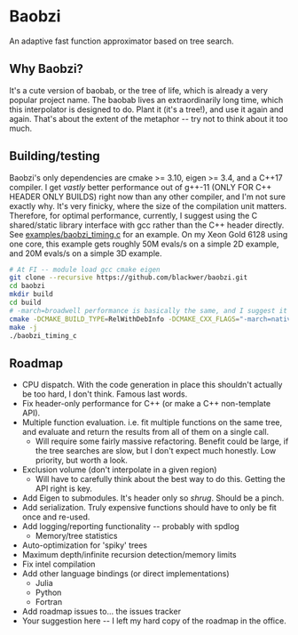 # Baobzi
An adaptive fast function approximator based on tree search.

## Why Baobzi?
It's a cute version of baobab, or the tree of life, which is already a very popular project
name. The baobab lives an extraordinarily long time, which this interpolator is designed to
do. Plant it (it's a tree!), and use it again and again. That's about the extent of the
metaphor -- try not to think about it too much.

## Building/testing
Baobzi's only dependencies are cmake >= 3.10, eigen >= 3.4, and a C++17 compiler. I get
_vastly_ better performance out of g++-11 (ONLY FOR C++ HEADER ONLY BUILDS) right now than any
other compiler, and I'm not sure exactly why. It's very finicky, where the size of the
compilation unit matters. Therefore, for optimal performance, currently, I suggest using the C
shared/static library interface with gcc rather than the C++ header directly. See
[examples/baobzi_timing.c](examples/baobzi_timing.c) for an example. On my Xeon Gold 6128 using
one core, this example gets roughly 50M evals/s on a simple 2D example, and 20M evals/s on a
simple 3D example.

```bash
# At FI -- module load gcc cmake eigen
git clone --recursive https://github.com/blackwer/baobzi.git
cd baobzi
mkdir build
cd build
# -march=broadwell performance is basically the same, and I suggest it for FI resources
cmake -DCMAKE_BUILD_TYPE=RelWithDebInfo -DCMAKE_CXX_FLAGS="-march=native" ..
make -j
./baobzi_timing_c
```

## Roadmap
* CPU dispatch. With the code generation in place this shouldn't actually be too hard, I don't
  think. Famous last words.
* Fix header-only performance for C++ (or make a C++ non-template API).
* Multiple function evaluation. i.e. fit multiple functions on the same tree, and evaluate and
  return the results from all of them on a single call.
    * Will require some fairly massive refactoring. Benefit could be large, if the tree
      searches are slow, but I don't expect much honestly. Low priority, but worth a look.
* Exclusion volume (don't interpolate in a given region)
    * Will have to carefully think about the best way to do this. Getting the API right is key.
* Add Eigen to submodules. It's header only so _shrug_. Should be a pinch.
* Add serialization. Truly expensive functions should have to only be fit once and re-used.
* Add logging/reporting functionality -- probably with spdlog
    * Memory/tree statistics
* Auto-optimization for 'spiky' trees
* Maximum depth/infinite recursion detection/memory limits
* Fix intel compilation
* Add other language bindings (or direct implementations)
    * Julia
    * Python
    * Fortran
* Add roadmap issues to... the issues tracker
* Your suggestion here -- I left my hard copy of the roadmap in the office.

